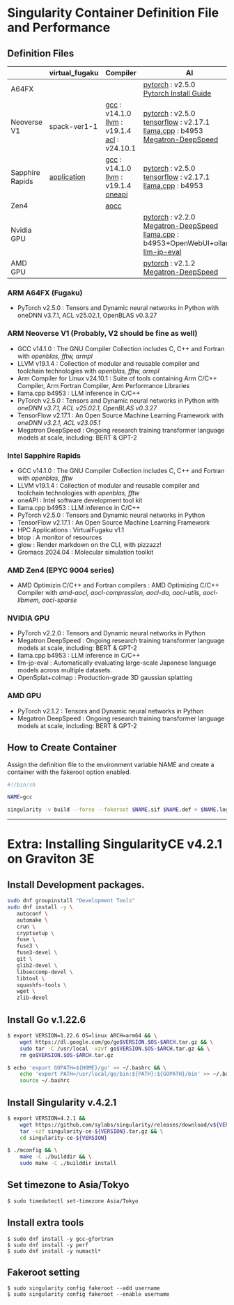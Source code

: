 # **Singularity Container Definition File and Performance**

## Definition Files

|  | virtual_fugaku | Compiler | AI | Misc. |
| ---- | ---- | ---- | ---- | ---- |
|  A64FX |  |  | [pytorch](https://github.com/RIKEN-RCCS/singularity_defpack/blob/main/cpu_a64fx/pytorch_2.5.0) : v2.5.0 <br> [Pytorch Install Guide](https://github.com/fujitsu/pytorch/wiki) | |
|  Neoverse V1 | spack-ver1-1 | [gcc](https://github.com/RIKEN-RCCS/singularity_defpack/blob/main/cpu_neoversev1/gcc_14.1.0) : v14.1.0 <br> [llvm](https://github.com/RIKEN-RCCS/singularity_defpack/blob/main/cpu_neoversev1/llvm_19.1.4) : v19.1.4 <br> [acl](https://github.com/RIKEN-RCCS/singularity_defpack/blob/main/cpu_neoversev1/acfl_24.10.1) : v24.10.1 |  [pytorch](https://github.com/RIKEN-RCCS/singularity_defpack/blob/main/cpu_neoversev1/pytorch_2.5.0) : v2.5.0 <br> [tensorflow](https://github.com/RIKEN-RCCS/singularity_defpack/blob/main/cpu_neoversev1/tensorflow_2.17) : v2.17.1 <br> [llama.cpp](https://github.com/RIKEN-RCCS/singularity_defpack/blob/main/cpu_neoversev1/llama.cpp) : b4953 <br> [Megatron-DeepSpeed](https://github.com/RIKEN-RCCS/singularity_defpack/blob/main/cpu_neoversev1/Megatron-DeepSpeed)| |
|  Sapphire Rapids | [application](https://github.com/RIKEN-RCCS/singularity_defpack/blob/main/cpu_sapphirerapids/application) | [gcc](https://github.com/RIKEN-RCCS/singularity_defpack/blob/main/cpu_sapphirerapids/gcc_14.1.0) : v14.1.0 <br> [llvm](https://github.com/RIKEN-RCCS/singularity_defpack/blob/main/cpu_sapphirerapids/llvm_19.1.4) : v19.1.4 <br> [oneapi](https://github.com/RIKEN-RCCS/singularity_defpack/blob/main/cpu_sapphirerapids/oneapi_2025.0.1) | [pytorch](https://github.com/RIKEN-RCCS/singularity_defpack/blob/main/cpu_sapphirerapids/pytorch_2.5.0) : v2.5.0 <br> [tensorflow](https://github.com/RIKEN-RCCS/singularity_defpack/blob/main/cpu_sapphirerapids/tensorflow_2.17) : v2.17.1 <br> [llama.cpp](https://github.com/RIKEN-RCCS/singularity_defpack/tree/main/cpu_sapphirerapids/llama.cpp) : b4953 | [btop](https://github.com/RIKEN-RCCS/singularity_defpack/blob/main/cpu_sapphirerapids/btop) <br> [glow](https://github.com/RIKEN-RCCS/singularity_defpack/tree/main/cpu_sapphirerapids/glow) <br> [gromacs](https://github.com/RIKEN-RCCS/singularity_defpack/blob/main/cpu_sapphirerapids/gromacs_2024.04) : v2024.04|
|  Zen4 |  | [aocc](https://github.com/RIKEN-RCCS/singularity_defpack/blob/main/cpu_zen4/aocc) |  | |
|  Nvidia GPU |  |  | [pytorch](https://github.com/RIKEN-RCCS/singularity_defpack/blob/main/gpu_nvidia/pytorch) : v2.2.0 <br> [Megatron-DeepSpeed](https://github.com/RIKEN-RCCS/singularity_defpack/blob/main/gpu_nvidia/Megatron-DeepSpeed) <br> [llama.cpp](https://github.com/RIKEN-RCCS/singularity_defpack/tree/main/gpu_nvidia/llama.cpp) : b4953+OpenWebUI+ollama<br> [llm-jp-eval](https://github.com/RIKEN-RCCS/singularity_defpack/tree/main/gpu_nvidia/llm-jp-eval) | [opensplat+colmap](https://github.com/RIKEN-RCCS/singularity_defpack/tree/main/gpu_nvidia/opensplat)|
|  AMD GPU    |  |  | [pytorch](https://github.com/RIKEN-RCCS/singularity_defpack/blob/main/gpu_amd/pytorch) : v2.1.2 <br> [Megatron-DeepSpeed](https://github.com/RIKEN-RCCS/singularity_defpack/blob/main/gpu_amd/Megatron-DeepSpeed)| |

### ARM A64FX (Fugaku)

 - PyTorch v2.5.0 : Tensors and Dynamic neural networks in Python with oneDNN v3.7.1, ACL v25.02.1, OpenBLAS v0.3.27

### ARM Neoverse V1 (Probably, V2 should be fine as well)

 - GCC v14.1.0 : The GNU Compiler Collection includes C, C++ and Fortran with *openblas, fftw, armpl*
 - LLVM v19.1.4 : Collection of modular and reusable compiler and toolchain technologies with *openblas, fftw, armpl*
 - Arm Compiler for Linux v24.10.1 : Suite of tools containing Arm C/C++ Compiler, Arm Fortran Compiler, Arm Performance Libraries
 - llama.cpp b4953 : LLM inference in C/C++
 - PyTorch v2.5.0 : Tensors and Dynamic neural networks in Python with *oneDNN v3.7.1, ACL v25.02.1, OpenBLAS v0.3.27*
 - TensorFlow v2.17.1 : An Open Source Machine Learning Framework with *oneDNN v3.2.1, ACL v23.05.1*
 - Megatron DeepSpeed : Ongoing research training transformer language models at scale, including: BERT & GPT-2

### Intel Sapphire Rapids

 - GCC v14.1.0 : The GNU Compiler Collection includes C, C++ and Fortran with *openblas, fftw*
 - LLVM v19.1.4 : Collection of modular and reusable compiler and toolchain technologies with *openblas, fftw*
 - oneAPI : Intel software development tool kit
 - llama.cpp b4953 : LLM inference in C/C++
 - PyTorch v2.5.0 : Tensors and Dynamic neural networks in Python
 - TensorFlow v2.17.1 : An Open Source Machine Learning Framework
 - HPC Applications : VirtualFugaku v1.1
 - btop : A monitor of resources
 - glow : Render markdown on the CLI, with pizzazz!
 - Gromacs 2024.04 : Molecular simulation toolkit

### AMD Zen4 (EPYC 9004 series)

 - AMD Optimizin C/C++ and Fortran compilers : AMD Optimizing C/C++ Compiler with *amd-aocl, aocl-compression, aocl-da, aocl-utils, aocl-libmem, aocl-sparse*

### NVIDIA GPU

 - PyTorch v2.2.0 : Tensors and Dynamic neural networks in Python
 - Megatron DeepSpeed : Ongoing research training transformer language models at scale, including: BERT & GPT-2
 - llama.cpp b4953 : LLM inference in C/C++
 - llm-jp-eval : Automatically evaluating large-scale Japanese language models across multiple datasets.
 - OpenSplat+colmap : Production-grade 3D gaussian splatting

### AMD GPU

 - PyTorch v2.1.2 : Tensors and Dynamic neural networks in Python
 - Megatron DeepSpeed : Ongoing research training transformer language models at scale, including: BERT & GPT-2

## How to Create Container

Assign the definition file to the environment variable NAME and create a container with the fakeroot option enabled.

```bash
#!/bin/sh

NAME=gcc

singularity -v build --force --fakeroot $NAME.sif $NAME.def > $NAME.log 2>&1
```

----

# **Extra: Installing SingularityCE v4.2.1 on Graviton 3E**

## Install Development packages.

```bash
sudo dnf groupinstall "Development Tools"
sudo dnf install -y \
   autoconf \
   automake \
   crun \
   cryptsetup \
   fuse \
   fuse3 \
   fuse3-devel \
   git \
   glib2-devel \
   libseccomp-devel \
   libtool \
   squashfs-tools \
   wget \
   zlib-devel
```

## Install Go v.1.22.6

```bash
$ export VERSION=1.22.6 OS=linux ARCH=arm64 && \
    wget https://dl.google.com/go/go$VERSION.$OS-$ARCH.tar.gz && \
    sudo tar -C /usr/local -xzvf go$VERSION.$OS-$ARCH.tar.gz && \
    rm go$VERSION.$OS-$ARCH.tar.gz

$ echo 'export GOPATH=${HOME}/go' >> ~/.bashrc && \
    echo 'export PATH=/usr/local/go/bin:${PATH}:${GOPATH}/bin' >> ~/.bashrc && \
    source ~/.bashrc
```

## Install Singularity v.4.2.1

```bash
$ export VERSION=4.2.1 &&
    wget https://github.com/sylabs/singularity/releases/download/v${VERSION}/singularity-ce-${VERSION}.tar.gz && \
    tar -xzf singularity-ce-${VERSION}.tar.gz && \
    cd singularity-ce-${VERSION}

$ ./mconfig && \
    make -C ./builddir && \
    sudo make -C ./builddir install
```

## Set timezone to Asia/Tokyo

```bash
$ sudo timedatectl set-timezone Asia/Tokyo
```

## Install extra tools

```
$ sudo dnf install -y gcc-gfortran
$ sudo dnf install -y perf
$ sudo dnf install -y numactl*
```

## Fakeroot setting

```
$ sudo singularity config fakeroot --add username
$ sudo singularity config fakeroot --enable username
```

